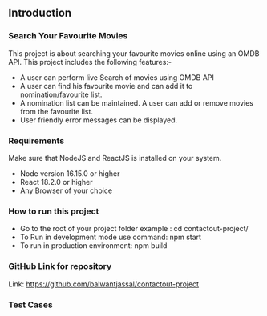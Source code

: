 ## Introduction
### Search Your Favourite Movies

This project is about searching your favourite movies online using an OMDB API. 
This project includes the following features:-

* A user can perform live Search of movies using OMDB API
* A user can find his favourite movie and can add it to nomination/favourite list.
* A nomination list can be maintained. A user can add or remove movies from the favourite list.
* User friendly error messages can be displayed.


### Requirements
Make sure that NodeJS and ReactJS is installed on your system.

* Node version 16.15.0 or higher
* React 18.2.0 or higher
* Any Browser of your choice 

### How to run this project


* Go to the root of your project folder example : cd contactout-project/
* To Run in development mode use command: npm start
* To run in production environment: npm build

### GitHub Link for repository

Link: https://github.com/balwantjassal/contactout-project

 
### Test Cases

